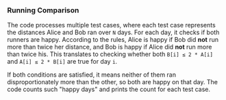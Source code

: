 ### Running Comparison

The code processes multiple test cases, where each test case represents the distances Alice and Bob ran over `N` days. For each day, it checks if both runners are happy. According to the rules, Alice is happy if Bob did **not** run more than twice her distance, and Bob is happy if Alice did **not** run more than twice his. This translates to checking whether both `B[i] ≤ 2 * A[i]` and `A[i] ≤ 2 * B[i]` are true for day `i`.

If both conditions are satisfied, it means neither of them ran disproportionately more than the other, so both are happy on that day. The code counts such "happy days" and prints the count for each test case.
